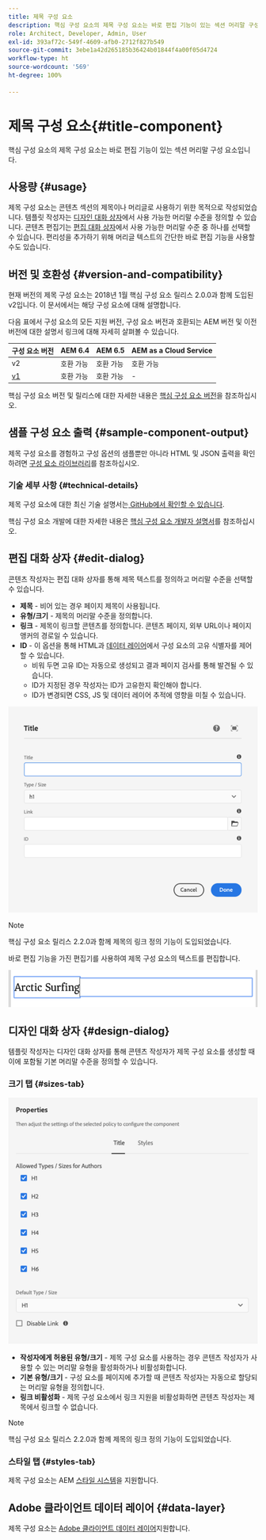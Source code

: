 ```yaml
---
title: 제목 구성 요소
description: 핵심 구성 요소의 제목 구성 요소는 바로 편집 기능이 있는 섹션 머리말 구성 요소입니다.
role: Architect, Developer, Admin, User
exl-id: 393af72c-549f-4609-afb0-2712f827b549
source-git-commit: 3ebe1a42d265185b36424b01844f4a00f05d4724
workflow-type: ht
source-wordcount: '569'
ht-degree: 100%

---
```


# 제목 구성 요소{#title-component}

핵심 구성 요소의 제목 구성 요소는 바로 편집 기능이 있는 섹션 머리말 구성 요소입니다.

## 사용량 {#usage}

제목 구성 요소는 콘텐츠 섹션의 제목이나 머리글로 사용하기 위한 목적으로 작성되었습니다. 템플릿 작성자는 [디자인 대화 상자](#design-dialog)에서 사용 가능한 머리말 수준을 정의할 수 있습니다. 콘텐츠 편집기는 [편집 대화 상자](#edit-dialog)에서 사용 가능한 머리말 수준 중 하나를 선택할 수 있습니다. 편리성을 추가하기 위해 머리글 텍스트의 간단한 바로 편집 기능을 사용할 수도 있습니다.

## 버전 및 호환성 {#version-and-compatibility}

현재 버전의 제목 구성 요소는 2018년 1월 핵심 구성 요소 릴리스 2.0.0과 함께 도입된 v2입니다. 이 문서에서는 해당 구성 요소에 대해 설명합니다.

다음 표에서 구성 요소의 모든 지원 버전, 구성 요소 버전과 호환되는 AEM 버전 및 이전 버전에 대한 설명서 링크에 대해 자세히 살펴볼 수 있습니다.

| 구성 요소 버전 | AEM 6.4 | AEM 6.5 | AEM as a Cloud Service |
|---|---|---|---|
| v2 | 호환 가능 | 호환 가능 | 호환 가능 |
| [v1](v1/title-v1.md) | 호환 가능 | 호환 가능 | - |

핵심 구성 요소 버전 및 릴리스에 대한 자세한 내용은 [핵심 구성 요소 버전](/help/versions.md)을 참조하십시오.

## 샘플 구성 요소 출력 {#sample-component-output}

제목 구성 요소를 경험하고 구성 옵션의 샘플뿐만 아니라 HTML 및 JSON 출력을 확인하려면 [구성 요소 라이브러리](https://adobe.com/go/aem_cmp_library_title_kr)를 참조하십시오.

### 기술 세부 사항 {#technical-details}

제목 구성 요소에 대한 최신 기술 설명서는[ GitHub에서 확인할 수 있습니다](https://adobe.com/go/aem_cmp_tech_title_v2_kr).

핵심 구성 요소 개발에 대한 자세한 내용은 [핵심 구성 요소 개발자 설명서](/help/developing/overview.md)를 참조하십시오.

## 편집 대화 상자 {#edit-dialog}

콘텐츠 작성자는 편집 대화 상자를 통해 제목 텍스트를 정의하고 머리말 수준을 선택할 수 있습니다.

* **제목** - 비어 있는 경우 페이지 제목이 사용됩니다.
* **유형/크기** - 제목의 머리말 수준을 정의합니다.
* **링크** - 제목이 링크할 콘텐츠를 정의합니다. 콘텐츠 페이지, 외부 URL이나 페이지 앵커의 경로일 수 있습니다.
* **ID** - 이 옵션을 통해 HTML과 [데이터 레이어](/help/developing/data-layer/overview.md)에서 구성 요소의 고유 식별자를 제어할 수 있습니다.
   * 비워 두면 고유 ID는 자동으로 생성되고 결과 페이지 검사를 통해 발견될 수 있습니다.
   * ID가 지정된 경우 작성자는 ID가 고유한지 확인해야 합니다.
   * ID가 변경되면 CSS, JS 및 데이터 레이어 추적에 영향을 미칠 수 있습니다.

![제목 구성 요소의 편집 대화 상자](/help/assets/title-edit.png)

>[!NOTE]
>
>핵심 구성 요소 릴리스 2.2.0과 함께 제목의 링크 정의 기능이 도입되었습니다.

바로 편집 기능을 가진 편집기를 사용하여 제목 구성 요소의 텍스트를 편집합니다.

![제목 구성 요소 바로 편집](/help/assets/title-edit-inline.png)

## 디자인 대화 상자 {#design-dialog}

템플릿 작성자는 디자인 대화 상자를 통해 콘텐츠 작성자가 제목 구성 요소를 생성할 때 이에 포함될 기본 머리말 수준을 정의할 수 있습니다.

### 크기 탭 {#sizes-tab}

![제목 구성 요소의 디자인 대화 상자](/help/assets/title-design.png)

* **작성자에게 허용된 유형/크기** - 제목 구성 요소를 사용하는 경우 콘텐츠 작성자가 사용할 수 있는 머리말 유형을 활성화하거나 비활성화합니다.
* **기본 유형/크기** - 구성 요소를 페이지에 추가할 때 콘텐츠 작성자는 자동으로 할당되는 머리말 유형을 정의합니다.
* **링크 비활성화** - 제목 구성 요소에서 링크 지원을 비활성화하면 콘텐츠 작성자는 제목에서 링크할 수 없습니다.

>[!NOTE]
>
>핵심 구성 요소 릴리스 2.2.0과 함께 제목의 링크 정의 기능이 도입되었습니다.

### 스타일 탭 {#styles-tab}

제목 구성 요소는 AEM [스타일 시스템](/help/get-started/authoring.md#component-styling)을 지원합니다.

## Adobe 클라이언트 데이터 레이어 {#data-layer}

제목 구성 요소는 [ Adobe 클라이언트 데이터 레이어](/help/developing/data-layer/overview.md)지원합니다.

